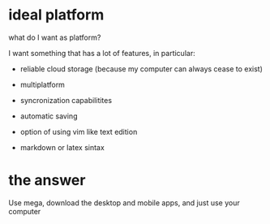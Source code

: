 
# ideal platform

what do I want as platform?

I want something that has a lot of features, in particular:

- reliable cloud storage (because my computer can always cease to exist)
- multiplatform
- syncronization capabilitites
- automatic saving

- option of using vim like text edition
- markdown or latex sintax


# the answer

Use mega, download the desktop and mobile apps, and just use your computer




